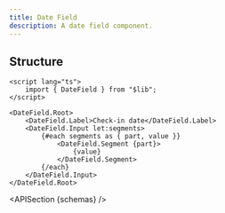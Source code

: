 ```yaml
---
title: Date Field
description: A date field component.
---
```


<script>
	import { APISection, ComponentPreview, DateFieldDemo } from '@/components'
	export let schemas;
</script>

<ComponentPreview name="date-field-demo" comp="Date Field">

<DateFieldDemo slot="preview" />

</ComponentPreview>

## Structure

```svelte
<script lang="ts">
	import { DateField } from "$lib";
</script>

<DateField.Root>
	<DateField.Label>Check-in date</DateField.Label>
	<DateField.Input let:segments>
		{#each segments as { part, value }}
			<DateField.Segment {part}>
				{value}
			</DateField.Segment>
		{/each}
	</DateField.Input>
</DateField.Root>
```

<APISection {schemas} />

